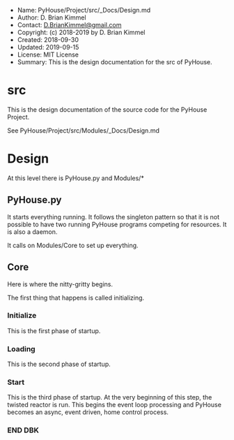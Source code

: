 * Name:      PyHouse/Project/src/_Docs/Design.md
* Author:    D. Brian Kimmel
* Contact:   D.BrianKimmel@gmail.com
* Copyright: (c) 2018-2019 by D. Brian Kimmel
* Created:   2018-09-30
* Updated:   2019-09-15
* License:   MIT License
* Summary:   This is the design documentation for the src of PyHouse.

# src

This is the design documentation of the source code for the PyHouse Project.

See PyHouse/Project/src/Modules/_Docs/Design.md 

# Design

At this level there is PyHouse.py and Modules/*

## PyHouse.py

It starts everything running.
It follows the singleton pattern so that it is not possible to have two running PyHouse programs competing for resources.
It is also a daemon.

It calls on Modules/Core to set up everything.

## Core

Here is where the nitty-gritty begins.

The first thing that happens is called initializing.

### Initialize

This is the first phase of startup.

### Loading

This is the second phase of startup.

### Start

This is the third phase of startup.
At the very beginning of this step, the twisted reactor is run.
This begins the event loop processing and PyHouse becomes an async, event driven, home control process.

### END DBK
